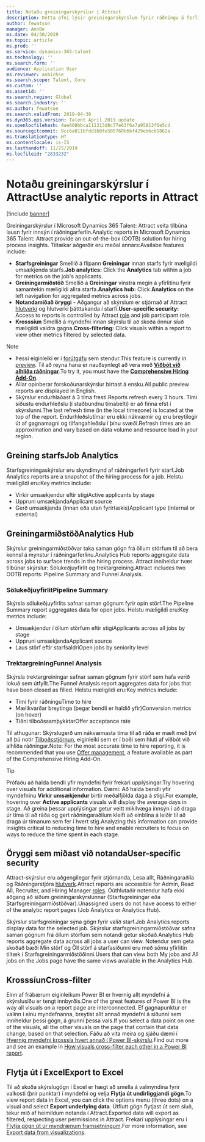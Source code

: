 ```yaml
---
title: Notaðu greiningarskýrslur í Attract
description: Þetta efni lýsir greiningarskýrslum fyrir ráðningu á ferli í Microsoft Dynamics 365 Talent - Attract
author: fewatson
manager: AnnBe
ms.date: 04/30/2019
ms.topic: article
ms.prod: ''
ms.service: dynamics-365-talent
ms.technology: ''
ms.search.form: ''
audience: Application User
ms.reviewer: anbichse
ms.search.scope: Talent, Core
ms.custom: ''
ms.assetid: ''
ms.search.region: Global
ms.search.industry: ''
ms.author: fewatson
ms.search.validFrom: 2019-04-30
ms.dyn365.ops.version: Talent April 2019 update
ms.openlocfilehash: 4ae608bbca111313d8c77e63f6a7a95813f6e5cd
ms.sourcegitcommit: 9cc6a011bfdd1b0fe505760b6bf429eb6c65862a
ms.translationtype: HT
ms.contentlocale: is-IS
ms.lasthandoff: 11/25/2019
ms.locfileid: "2833232"
---
```

# <a name="use-analytic-reports-in-attract"></a><span data-ttu-id="a898e-103">Notaðu greiningarskýrslur í Attract</span><span class="sxs-lookup"><span data-stu-id="a898e-103">Use analytic reports in Attract</span></span>

[!include [banner](includes/banner.md)]

<span data-ttu-id="a898e-104">Greiningarskýrslur í Microsoft Dynamics 365 Talent: Attract veita tilbúna lausn fyrir innsýn í ráðningarferlin.</span><span class="sxs-lookup"><span data-stu-id="a898e-104">Analytic reports in Microsoft Dynamics 365 Talent: Attract provide an out-of-the-box (OOTB) solution for hiring process insights.</span></span> <span data-ttu-id="a898e-105">Tiltækar aðgerðir eru meðal annars:</span><span class="sxs-lookup"><span data-stu-id="a898e-105">Availabe features include:</span></span>

- <span data-ttu-id="a898e-106">**Starfsgreiningar** Smellið á flipann **Greiningar** innan starfs fyrir mæligildi umsækjenda starfs.</span><span class="sxs-lookup"><span data-stu-id="a898e-106">**Job analytics:** Click the **Analytics** tab within a job for metrics on the job's applicants.</span></span>
- <span data-ttu-id="a898e-107">**Greiningarmiðstöð** Smellið á **Greiningar** vinstra megin á yfirlitinu fyrir samantekin mæligildi allra starfa.</span><span class="sxs-lookup"><span data-stu-id="a898e-107">**Analytics hub:** Click **Analytics** on the left navigation for aggregated metrics across jobs.</span></span>
- <span data-ttu-id="a898e-108">**Notandamiðað öryggi** - Aðgangur að skýrslum er stjórnað af Attract [hlutverki](security-attract.md) og hlutverki þátttakanda í starfi.</span><span class="sxs-lookup"><span data-stu-id="a898e-108">**User-specific security:** Access to reports is controlled by Attract [role](security-attract.md) and job participant role.</span></span>
- <span data-ttu-id="a898e-109">**Krosssíun** Smellið á myndefni innan skýrslu til að skoða önnur síuð mæligildi valdra gagna.</span><span class="sxs-lookup"><span data-stu-id="a898e-109">**Cross-filtering:** Click visuals within a report to view other metrics filtered by selected data.</span></span>

>[!NOTE] 
>- <span data-ttu-id="a898e-110">Þessi eiginleiki er í [forútgáfu](access-preview-feature.md) sem stendur.</span><span class="sxs-lookup"><span data-stu-id="a898e-110">This feature is currently in [preview](access-preview-feature.md).</span></span> <span data-ttu-id="a898e-111">Til að reyna hana er nauðsynlegt að vera með [**Viðbót við alhliða ráðningar**](attract-comprehensive-hiring.md).</span><span class="sxs-lookup"><span data-stu-id="a898e-111">To try it, you must have the [**Comprehensive Hiring Add-On**](attract-comprehensive-hiring.md).</span></span>
>- <span data-ttu-id="a898e-112">Allar opinberar forskoðunarskýrslur birtast á ensku.</span><span class="sxs-lookup"><span data-stu-id="a898e-112">All public preview reports are displayed in English.</span></span>
>- <span data-ttu-id="a898e-113">Skýrslur endurhlaðast á 3 tíma fresti.</span><span class="sxs-lookup"><span data-stu-id="a898e-113">Reports refresh every 3 hours.</span></span> <span data-ttu-id="a898e-114">Tími síðustu endurhleðslu (í staðbundnu tímabelti) er að finna efst í skýrslunni.</span><span class="sxs-lookup"><span data-stu-id="a898e-114">The last refresh time (in the local timezone) is located at the top of the report.</span></span> <span data-ttu-id="a898e-115">Endurhleðslutímar eru ekki nákvæmir og eru breytilegir út af gagnamagni og tilfangahleðslu í þínu svæði.</span><span class="sxs-lookup"><span data-stu-id="a898e-115">Refresh times are an approximation and vary based on data volume and resource load in your region.</span></span>

## <a name="job-analytics"></a><span data-ttu-id="a898e-116">Greining starfs</span><span class="sxs-lookup"><span data-stu-id="a898e-116">Job Analytics</span></span>

<span data-ttu-id="a898e-117">Starfsgreiningaskýrslur eru skyndimynd af ráðningarferli fyrir starf.</span><span class="sxs-lookup"><span data-stu-id="a898e-117">Job Analytics reports are a snapshot of the hiring process for a job.</span></span>  <span data-ttu-id="a898e-118">Helstu mæligildi eru:</span><span class="sxs-lookup"><span data-stu-id="a898e-118">Key metrics include:</span></span>

- <span data-ttu-id="a898e-119">Virkir umsækjendur eftir stigi</span><span class="sxs-lookup"><span data-stu-id="a898e-119">Active applicants by stage</span></span>
- <span data-ttu-id="a898e-120">Uppruni umsækjanda</span><span class="sxs-lookup"><span data-stu-id="a898e-120">Applicant source</span></span>
- <span data-ttu-id="a898e-121">Gerð umsækjanda (innan eða utan fyrirtækis)</span><span class="sxs-lookup"><span data-stu-id="a898e-121">Applicant type (internal or external)</span></span>

## <a name="analytics-hub"></a><span data-ttu-id="a898e-122">Greiningarmiðstöð</span><span class="sxs-lookup"><span data-stu-id="a898e-122">Analytics Hub</span></span>

<span data-ttu-id="a898e-123">Skýrslur greiningarmiðstöðvar taka saman gögn frá öllum störfum til að bera kennsl á mynstur í ráðningarferlinu.</span><span class="sxs-lookup"><span data-stu-id="a898e-123">Analytics Hub reports aggregate data across jobs to surface trends in the hiring process.</span></span> <span data-ttu-id="a898e-124">Attract inniheldur tvær tilbúnar skýrslur: Sölukeðjuyfirlit og trektargreining.</span><span class="sxs-lookup"><span data-stu-id="a898e-124">Attract includes two OOTB reports: Pipeline Summary and Funnel Analysis.</span></span>

### <a name="pipeline-summary"></a><span data-ttu-id="a898e-125">Sölukeðjuyfirlit</span><span class="sxs-lookup"><span data-stu-id="a898e-125">Pipeline Summary</span></span>

<span data-ttu-id="a898e-126">Skýrsla sölukeðjuyfirlits safnar saman gögnum fyrir opin störf.</span><span class="sxs-lookup"><span data-stu-id="a898e-126">The Pipeline Summary report aggregates data for open jobs.</span></span> <span data-ttu-id="a898e-127">Helstu mæligildi eru:</span><span class="sxs-lookup"><span data-stu-id="a898e-127">Key metrics include:</span></span>

- <span data-ttu-id="a898e-128">Umsækjendur í öllum störfum eftir stigi</span><span class="sxs-lookup"><span data-stu-id="a898e-128">Applicants across all jobs by stage</span></span>
- <span data-ttu-id="a898e-129">Uppruni umsækjanda</span><span class="sxs-lookup"><span data-stu-id="a898e-129">Applicant source</span></span>
- <span data-ttu-id="a898e-130">Laus störf eftir starfsaldri</span><span class="sxs-lookup"><span data-stu-id="a898e-130">Open jobs by seniority level</span></span>

### <a name="funnel-analysis"></a><span data-ttu-id="a898e-131">Trektargreining</span><span class="sxs-lookup"><span data-stu-id="a898e-131">Funnel Analysis</span></span>

<span data-ttu-id="a898e-132">Skýrsla trektargreiningar safnar saman gögnum fyrir störf sem hafa verið lokuð sem útfyllt.</span><span class="sxs-lookup"><span data-stu-id="a898e-132">The Funnel Analysis report aggregates data for jobs that have been closed as filled.</span></span> <span data-ttu-id="a898e-133">Helstu mæligildi eru:</span><span class="sxs-lookup"><span data-stu-id="a898e-133">Key metrics include:</span></span>

- <span data-ttu-id="a898e-134">Tími fyrir ráðningu</span><span class="sxs-lookup"><span data-stu-id="a898e-134">Time to hire</span></span>
- <span data-ttu-id="a898e-135">Mælikvarðar breytinga (þegar bendli er haldið yfir)</span><span class="sxs-lookup"><span data-stu-id="a898e-135">Conversion metrics (on hover)</span></span>
- <span data-ttu-id="a898e-136">Tíðni tilboðssamþykktar</span><span class="sxs-lookup"><span data-stu-id="a898e-136">Offer acceptance rate</span></span>

<span data-ttu-id="a898e-137">Til athugunar: Skýrslugerð um nákvæmasta tíma til að ráða er mælt með því að þú notir [Tilboðsstjórnun](offer-setup.md), eiginleiki sem er í boði sem hluti af viðbót við alhliða ráðningar.</span><span class="sxs-lookup"><span data-stu-id="a898e-137">Note: For the most accurate time to hire reporting, it is recommended that you use [Offer management](offer-setup.md), a feature available as part of the Comprehensive Hiring Add-On.</span></span>

>[!TIP] 
><span data-ttu-id="a898e-138">Prófaðu að halda bendli yfir myndefni fyrir frekari upplýsingar.</span><span class="sxs-lookup"><span data-stu-id="a898e-138">Try hovering over visuals for additional information.</span></span> <span data-ttu-id="a898e-139">Dæmi: Að halda bendli yfir myndefninu **Virkir umsækjendur** birtir meðalfjölda daga á stigi.</span><span class="sxs-lookup"><span data-stu-id="a898e-139">For example, hovering over **Active applicants** visuals will display the average days in stage.</span></span> <span data-ttu-id="a898e-140">Að greina þessar upplýsingar getur veitt mikilvæga innsýn í að draga úr tíma til að ráða og gert ráðningaraðilum kleift að einblína á leiðir til að draga úr tímanum sem fer í hvert stig.</span><span class="sxs-lookup"><span data-stu-id="a898e-140">Analyzing this information can provide insights critical to reducing time to hire and enable recruiters to focus on ways to reduce the time spent in each stage.</span></span>

## <a name="user-specific-security"></a><span data-ttu-id="a898e-141">Öryggi sem miðast við notanda</span><span class="sxs-lookup"><span data-stu-id="a898e-141">User-specific security</span></span>

<span data-ttu-id="a898e-142">Attract-skýrslur eru aðgengilegar fyrir stjórnanda, Lesa allt, Ráðningaraðila og Ráðningarstjóra [hlutverk](security-attract.md).</span><span class="sxs-lookup"><span data-stu-id="a898e-142">Attract reports are accessible for Admin, Read All, Recruiter, and Hiring Manager [roles](security-attract.md).</span></span> <span data-ttu-id="a898e-143">Óúthlutaðir notendur hafa ekki aðgang að síðum greiningarskýrslunnar (Starfsgreiningar eða Starfsgreiningarmiðstöðvar).</span><span class="sxs-lookup"><span data-stu-id="a898e-143">Unassigned users do not have access to either of the analytic report pages (Job Analytics or Analytics Hub).</span></span>

<span data-ttu-id="a898e-144">Skýrslur starfsgreiningar sýna gögn fyrir valið starf.</span><span class="sxs-lookup"><span data-stu-id="a898e-144">Job Analytics reports display data for the selected job.</span></span> <span data-ttu-id="a898e-145">Skýrslur starfsgreiningarmiðstöðvar safna saman gögnum frá öllum störfum sem notandi getur skoðað.</span><span class="sxs-lookup"><span data-stu-id="a898e-145">Analytics Hub reports aggregate data across all jobs a user can view.</span></span> <span data-ttu-id="a898e-146">Notendur sem geta skoðað bæði Mín störf og Öll störf á starfasíðunni eru með sömu yfirlitin tiltæk í Starfsgreiningarmiðstöðinni.</span><span class="sxs-lookup"><span data-stu-id="a898e-146">Users that can view both My jobs and All jobs on the Jobs page have the same views available in the Analytics Hub.</span></span>

## <a name="cross-filter"></a><span data-ttu-id="a898e-147">Krosssíun</span><span class="sxs-lookup"><span data-stu-id="a898e-147">Cross-filter</span></span>

<span data-ttu-id="a898e-148">Einn af frábærum eiginleikum Power BI er hvernig allt myndefni á skýrslusíðu er tengt innbyrðis.</span><span class="sxs-lookup"><span data-stu-id="a898e-148">One of the great features of Power BI is the way all visuals on a report page are interconnected.</span></span> <span data-ttu-id="a898e-149">Ef gagnapunktur er valinn í einu myndefnanna, breytist allt annað myndefni á síðunni sem inniheldur þessi gögn, á grunni þessa vals.</span><span class="sxs-lookup"><span data-stu-id="a898e-149">If you select a data point on one of the visuals, all the other visuals on the page that contain that data change, based on that selection.</span></span> <span data-ttu-id="a898e-150">Fáðu að vita meira og sjáðu dæmi í [Hvernig myndefni krosssía hvert annað í Power BI-skýrslu](https://docs.microsoft.com/power-bi/consumer/end-user-interactions).</span><span class="sxs-lookup"><span data-stu-id="a898e-150">Find out more and see an example in [How visuals cross-filter each other in a Power BI report](https://docs.microsoft.com/power-bi/consumer/end-user-interactions).</span></span>

## <a name="export-to-excel"></a><span data-ttu-id="a898e-151">Flytja út í Excel</span><span class="sxs-lookup"><span data-stu-id="a898e-151">Export to Excel</span></span>

<span data-ttu-id="a898e-152">Til að skoða skýrslugögn í Excel er hægt að smella á valmyndina fyrir valkosti (þrír punktar) í myndefni og velja **Flytja út undirliggjandi gögn**.</span><span class="sxs-lookup"><span data-stu-id="a898e-152">To view report data in Excel, you can click the options menu (three dots) on a visual and select **Export underlying data**.</span></span> <span data-ttu-id="a898e-153">Útflutt gögn flytjast út sem síuð, tekur mið af heimildum notanda í Attract.</span><span class="sxs-lookup"><span data-stu-id="a898e-153">Exported data will export as filtered, respecting user permissions in Attract.</span></span> <span data-ttu-id="a898e-154">Frekari upplýsingar eru í [Flytja gögn út úr myndrænum framsetningum](https://docs.microsoft.com/power-bi/visuals/power-bi-visualization-export-data).</span><span class="sxs-lookup"><span data-stu-id="a898e-154">For more information, see [Export data from visualizations](https://docs.microsoft.com/power-bi/visuals/power-bi-visualization-export-data).</span></span>
